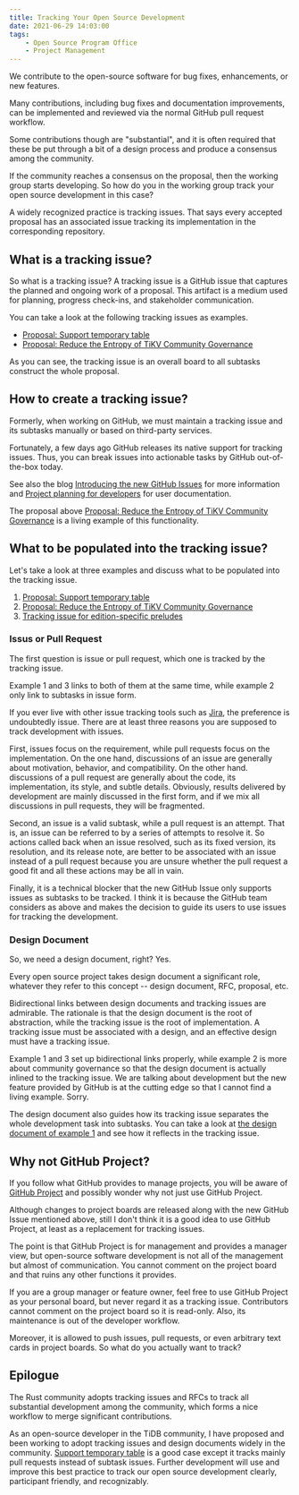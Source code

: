 ```yaml
---
title: Tracking Your Open Source Development
date: 2021-06-29 14:03:00
tags:
    - Open Source Program Office
    - Project Management
---
```


We contribute to the open-source software for bug fixes, enhancements, or new features.

Many contributions, including bug fixes and documentation improvements, can be implemented and reviewed via the normal GitHub pull request workflow.

Some contributions though are "substantial", and it is often required that these be put through a bit of a design process and produce a consensus among the community.

If the community reaches a consensus on the proposal, then the working group starts developing. So how do you in the working group track your open source development in this case?

A widely recognized practice is tracking issues. That says every accepted proposal has an associated issue tracking its implementation in the corresponding repository.

<!-- more -->

## What is a tracking issue?

So what is a tracking issue? A tracking issue is a GitHub issue that captures the planned and ongoing work of a proposal. This artifact is a medium used for planning, progress check-ins, and stakeholder communication.

You can take a look at the following tracking issues as examples.

* [Proposal: Support temporary table](https://github.com/pingcap/tidb/issues/24169)
* [Proposal: Reduce the Entropy of TiKV Community Governance](https://github.com/tikv/community/issues/118)

As you can see, the tracking issue is an overall board to all subtasks construct the whole proposal.

## How to create a tracking issue?

Formerly, when working on GitHub, we must maintain a tracking issue and its subtasks manually or based on third-party services. 

Fortunately, a few days ago GitHub releases its native support for tracking issues. Thus, you can break issues into actionable tasks by GitHub out-of-the-box today.

See also the blog [Introducing the new GitHub Issues](https://github.blog/2021-06-23-introducing-new-github-issues/) for more information and [Project planning for developers](https://github.com/features/issues) for user documentation.

The proposal above [Proposal: Reduce the Entropy of TiKV Community Governance](https://github.com/tikv/community/issues/118) is a living example of this functionality.

## What to be populated into the tracking issue?

Let's take a look at three examples and discuss what to be populated into the tracking issue.

1. [Proposal: Support temporary table](https://github.com/pingcap/tidb/issues/24169)
2. [Proposal: Reduce the Entropy of TiKV Community Governance](https://github.com/tikv/community/issues/118)
3. [Tracking issue for edition-specific preludes](https://github.com/rust-lang/rust/issues/85684)

### Issus or Pull Request

The first question is issue or pull request, which one is tracked by the tracking issue.

Example 1 and 3 links to both of them at the same time, while example 2 only link to subtasks in issue form.

If you ever live with other issue tracking tools such as [Jira](https://www.atlassian.com/software/jira), the preference is undoubtedly issue. There are at least three reasons you are supposed to track development with issues.

First, issues focus on the requirement, while pull requests focus on the implementation. On the one hand, discussions of an issue are generally about motivation, behavior, and compatibility. On the other hand. discussions of a pull request are generally about the code, its implementation, its style, and subtle details. Obviously, results delivered by development are mainly discussed in the first form, and if we mix all discussions in pull requests, they will be fragmented.

Second, an issue is a valid subtask, while a pull request is an attempt. That is, an issue can be referred to by a series of attempts to resolve it. So actions called back when an issue resolved, such as its fixed version, its resolution, and its release note, are better to be associated with an issue instead of a pull request because you are unsure whether the pull request a good fit and all these actions may be all in vain.

Finally, it is a technical blocker that the new GitHub Issue only supports issues as subtasks to be tracked. I think it is because the GitHub team considers as above and makes the decision to guide its users to use issues for tracking the development.

### Design Document 

So, we need a design document, right? Yes.

Every open source project takes design document a significant role, whatever they refer to this concept -- design document, RFC, proposal, etc.

Bidirectional links between design documents and tracking issues are admirable. The rationale is that the design document is the root of abstraction, while the tracking issue is the root of implementation. A tracking issue must be associated with a design, and an effective design must have a tracking issue.

Example 1 and 3 set up bidirectional links properly, while example 2 is more about community governance so that the design document is actually inlined to the tracking issue. We are talking about development but the new feature provided by GitHub is at the cutting edge so that I cannot find a living example. Sorry.

The design document also guides how its tracking issue separates the whole development task into subtasks. You can take a look at [the design document of example 1](https://github.com/pingcap/tidb/blob/a0b97b0c962de646f05f42f67ca7d53d630eb9ad/docs/design/2021-04-20-temporary-table.md) and see how it reflects in the tracking issue.

## Why not GitHub Project?

If you follow what GitHub provides to manage projects, you will be aware of [GitHub Project](https://docs.github.com/en/issues/organizing-your-work-with-project-boards/managing-project-boards/about-project-boards) and possibly wonder why not just use GitHub Project.

Although changes to project boards are released along with the new GitHub Issue mentioned above, still I don't think it is a good idea to use GitHub Project, at least as a replacement for tracking issues.

The point is that GitHub Project is for management and provides a manager view, but open-source software development is not all of the management but almost of communication. You cannot comment on the project board and that ruins any other functions it provides.

If you are a group manager or feature owner, feel free to use GitHub Project as your personal board, but never regard it as a tracking issue. Contributors cannot comment on the project board so it is read-only. Also, its maintenance is out of the developer workflow.

Moreover, it is allowed to push issues, pull requests, or even arbitrary text cards in project boards. So what do you actually want to track?

## Epilogue

The Rust community adopts tracking issues and RFCs to track all substantial development among the community, which forms a nice workflow to merge significant contributions.

As an open-source developer in the TiDB community, I have proposed and been working to adopt tracking issues and design documents widely in the community. [Support temporary table](https://github.com/pingcap/tidb/issues/24169) is a good case except it tracks mainly pull requests instead of subtask issues. Further development will use and improve this best practice to track our open source development clearly, participant friendly, and recognizably.
